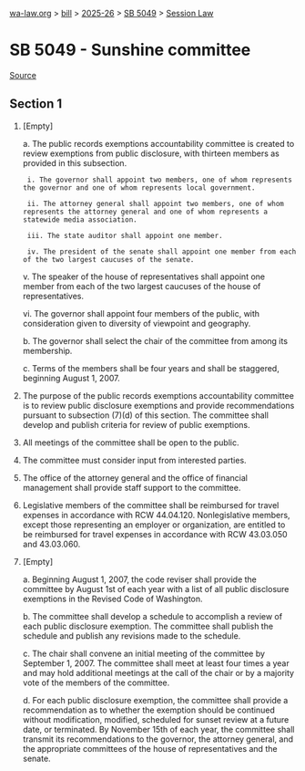 [wa-law.org](/) > [bill](/bill/) > [2025-26](/bill/2025-26/) > [SB 5049](/bill/2025-26/sb/5049/) > [Session Law](/bill/2025-26/sb/5049/S.SL/)

# SB 5049 - Sunshine committee

[Source](http://lawfilesext.leg.wa.gov/biennium/2025-26/Pdf/Bills/Session%20Laws/Senate/5049-S.SL.pdf)

## Section 1
1. [Empty]

    a. The public records exemptions accountability committee is created to review exemptions from public disclosure, with thirteen members as provided in this subsection.

        i. The governor shall appoint two members, one of whom represents the governor and one of whom represents local government.

        ii. The attorney general shall appoint two members, one of whom represents the attorney general and one of whom represents a statewide media association.

        iii. The state auditor shall appoint one member.

        iv. The president of the senate shall appoint one member from each of the two largest caucuses of the senate.

    v. The speaker of the house of representatives shall appoint one member from each of the two largest caucuses of the house of representatives.

    vi. The governor shall appoint four members of the public, with consideration given to diversity of viewpoint and geography.

    b. The governor shall select the chair of the committee from among its membership.

    c. Terms of the members shall be four years and shall be staggered, beginning August 1, 2007.

2. The purpose of the public records exemptions accountability committee is to review public disclosure exemptions and provide recommendations pursuant to subsection (7)(d) of this section. The committee shall develop and publish criteria for review of public exemptions.

3. All meetings of the committee shall be open to the public.

4. The committee must consider input from interested parties.

5. The office of the attorney general and the office of financial management shall provide staff support to the committee.

6. Legislative members of the committee shall be reimbursed for travel expenses in accordance with RCW 44.04.120. Nonlegislative members, except those representing an employer or organization, are entitled to be reimbursed for travel expenses in accordance with RCW 43.03.050 and 43.03.060.

7. [Empty]

    a. Beginning August 1, 2007, the code reviser shall provide the committee by August 1st of each year with a list of all public disclosure exemptions in the Revised Code of Washington.

    b. The committee shall develop a schedule to accomplish a review of each public disclosure exemption. The committee shall publish the schedule and publish any revisions made to the schedule.

    c. The chair shall convene an initial meeting of the committee by September 1, 2007. The committee shall meet at least four times a year and may hold additional meetings at the call of the chair or by a majority vote of the members of the committee.

    d. For each public disclosure exemption, the committee shall provide a recommendation as to whether the exemption should be continued without modification, modified, scheduled for sunset review at a future date, or terminated. By November 15th of each year, the committee shall transmit its recommendations to the governor, the attorney general, and the appropriate committees of the house of representatives and the senate.
